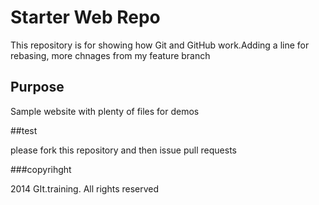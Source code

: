 # Starter Web Repo

This repository is for showing how Git and GitHub work.Adding a line for rebasing, 
more chnages from my feature branch

## Purpose

Sample website with plenty of files for demos

##test

please fork this repository and then issue pull requests

###copyrihght

2014 GIt.training. All rights reserved